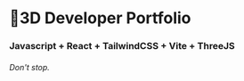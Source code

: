 # 🚀3D Developer Portfolio

### Javascript + React + TailwindCSS + Vite + ThreeJS
###### Don't stop.
